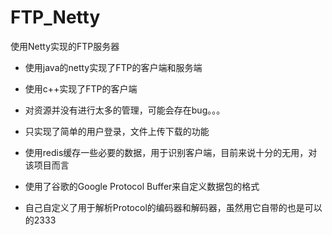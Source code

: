 # FTP_Netty
使用Netty实现的FTP服务器

- 使用java的netty实现了FTP的客户端和服务端
- 使用c++实现了FTP的客户端

- 对资源并没有进行太多的管理，可能会存在bug。。。
- 只实现了简单的用户登录，文件上传下载的功能

- 使用redis缓存一些必要的数据，用于识别客户端，目前来说十分的无用，对该项目而言

- 使用了谷歌的Google Protocol Buffer来自定义数据包的格式
- 自己自定义了用于解析Protocol的编码器和解码器，虽然用它自带的也是可以的2333


